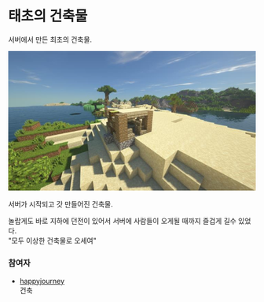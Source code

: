 # 태초의 건축물

서버에서 만든 최초의 건축물.

![sdf](../../asset/buildings/primitive_building/main.jpg)

서버가 시작되고 갓 만들어진 건축물.

놀랍게도 바로 지하에 던전이 있어서 서버에 사람들이 오게될 때까지 즐겁게 길수 있었다.  
"모두 이상한 건축물로 오세여"

### 참여자
<!-- tag_source_open:link_list:member_contribute -->
- [happyjourney](../members/happyjourney.md)  
건축
<!-- tag_close-->